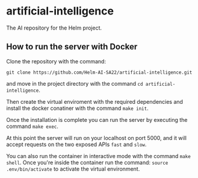 # artificial-intelligence

The AI repository for the Helm project. 

## How to run the server with Docker
Clone the repository with the command:

`git clone https://github.com/Helm-AI-SA22/artificial-intelligence.git`

and move in the project directory with the command `cd artificial-intelligence`.

Then create the virtual enviroment with the required dependencies and install the docker conatiner with the command `make init`.

Once the installation is complete you can run the server by executing the command `make exec`.

At this point the server will run on your localhost on port 5000, and it will accept requests on the two exposed APIs `fast` and `slow`.

You can also run the container in interactive mode with the command `make shell`. Once you're inside the container run the command: `source .env/bin/activate` to activate the virtual environment.